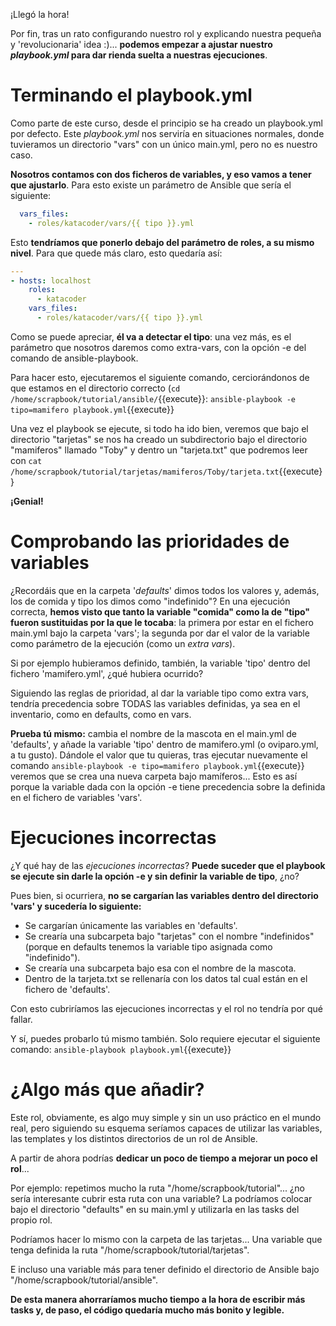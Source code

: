 ¡Llegó la hora!

Por fin, tras un rato configurando nuestro rol y explicando nuestra pequeña y 'revolucionaria' idea :)... **podemos empezar a ajustar nuestro *playbook.yml* para dar rienda suelta a nuestras ejecuciones**.

# Terminando el playbook.yml
Como parte de este curso, desde el principio se ha creado un playbook.yml por defecto. Este *playbook.yml* nos serviría en situaciones normales, donde tuvieramos un directorio "vars" con un único main.yml, pero no es nuestro caso.

**Nosotros contamos con dos ficheros de variables, y eso vamos a tener que ajustarlo**. Para esto existe un parámetro de Ansible que sería el siguiente:

```yaml
  vars_files:
    - roles/katacoder/vars/{{ tipo }}.yml
```

Esto **tendríamos que ponerlo debajo del parámetro de roles, a su mismo nivel**. Para que quede más claro, esto quedaría así:

```yaml
---
- hosts: localhost
    roles:
      - katacoder
    vars_files:
      - roles/katacoder/vars/{{ tipo }}.yml
```

Como se puede apreciar, **él va a detectar el tipo**: una vez más, es el parámetro que nosotros daremos como extra-vars, con la opción -e del comando de ansible-playbook.

Para hacer esto, ejecutaremos el siguiente comando, cerciorándonos de que estamos en el directorio correcto (`cd /home/scrapbook/tutorial/ansible/`{{execute}}: `ansible-playbook -e tipo=mamifero playbook.yml`{{execute}}

Una vez el playbook se ejecute, si todo ha ido bien, veremos que bajo el directorio "tarjetas" se nos ha creado un subdirectorio bajo el directorio "mamiferos" llamado "Toby" y dentro un "tarjeta.txt" que podremos leer con `cat /home/scrapbook/tutorial/tarjetas/mamiferos/Toby/tarjeta.txt`{{execute}}

**¡Genial!**


# Comprobando las prioridades de variables
¿Recordáis que en la carpeta '*defaults*' dimos todos los valores y, además, los de comida y tipo los dimos como "indefinido"? En una ejecución correcta, **hemos visto que tanto la variable "comida" como la de "tipo" fueron sustituidas por la que le tocaba**: la primera por estar en el fichero main.yml bajo la carpeta 'vars'; la segunda por dar el valor de la variable como parámetro de la ejecución (como un *extra vars*).

Si por ejemplo hubieramos definido, también, la variable 'tipo' dentro del fichero 'mamifero.yml', ¿qué hubiera ocurrido?

Siguiendo las reglas de prioridad, al dar la variable tipo como extra vars, tendría precedencia sobre TODAS las variables definidas, ya sea en el inventario, como en defaults, como en vars.

**Prueba tú mismo:** cambia el nombre de la mascota en el main.yml de 'defaults', y añade la variable 'tipo' dentro de mamifero.yml (o oviparo.yml, a tu gusto). Dándole el valor que tu quieras, tras ejecutar nuevamente el comando `ansible-playbook -e tipo=mamifero playbook.yml`{{execute}} veremos que se crea una nueva carpeta bajo mamíferos... Esto es así porque la variable dada con la opción -e tiene precedencia sobre la definida en el fichero de variables 'vars'.


# Ejecuciones incorrectas
¿Y qué hay de las *ejecuciones incorrectas*? **Puede suceder que el playbook se ejecute sin darle la opción -e y sin definir la variable de tipo**, ¿no?

Pues bien, si ocurriera, **no se cargarían las variables dentro del directorio 'vars' y sucedería lo siguiente:**
- Se cargarían únicamente las variables en 'defaults'.
- Se crearía una subcarpeta bajo "tarjetas" con el nombre "indefinidos" (porque en defaults tenemos la variable tipo asignada como "indefinido").
- Se crearía una subcarpeta bajo esa con el nombre de la mascota.
- Dentro de la tarjeta.txt se rellenaría con los datos tal cual están en el fichero de 'defaults'.

Con esto cubriríamos las ejecuciones incorrectas y el rol no tendría por qué fallar.

Y sí, puedes probarlo tú mismo también. Solo requiere ejecutar el siguiente comando: `ansible-playbook playbook.yml`{{execute}}


# ¿Algo más que añadir?
Este rol, obviamente, es algo muy simple y sin un uso práctico en el mundo real, pero siguiendo su esquema seríamos capaces de utilizar las variables, las templates y los distintos directorios de un rol de Ansible.

A partir de ahora podrías **dedicar un poco de tiempo a mejorar un poco el rol**...

Por ejemplo: repetimos mucho la ruta "/home/scrapbook/tutorial"... ¿no sería interesante cubrir esta ruta con una variable? La podríamos colocar bajo el directorio "defaults" en su main.yml y utilizarla en las tasks del propio rol. 

Podríamos hacer lo mismo con la carpeta de las tarjetas... Una variable que tenga definida la ruta "/home/scrapbook/tutorial/tarjetas".

E incluso una variable más para tener definido el directorio de Ansible bajo "/home/scrapbook/tutorial/ansible".

**De esta manera ahorraríamos mucho tiempo a la hora de escribir más tasks y, de paso, el código quedaría mucho más bonito y legible.**
